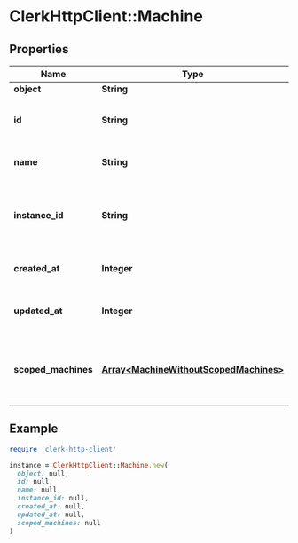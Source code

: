 # ClerkHttpClient::Machine

## Properties

| Name | Type | Description | Notes |
| ---- | ---- | ----------- | ----- |
| **object** | **String** |  |  |
| **id** | **String** | Unique identifier for the machine. |  |
| **name** | **String** | The name of the machine. |  |
| **instance_id** | **String** | The ID of the instance this machine belongs to. |  |
| **created_at** | **Integer** | Unix timestamp of creation. |  |
| **updated_at** | **Integer** | Unix timestamp of last update. |  |
| **scoped_machines** | [**Array&lt;MachineWithoutScopedMachines&gt;**](MachineWithoutScopedMachines.md) | Array of machines this machine has access to. |  |

## Example

```ruby
require 'clerk-http-client'

instance = ClerkHttpClient::Machine.new(
  object: null,
  id: null,
  name: null,
  instance_id: null,
  created_at: null,
  updated_at: null,
  scoped_machines: null
)
```

